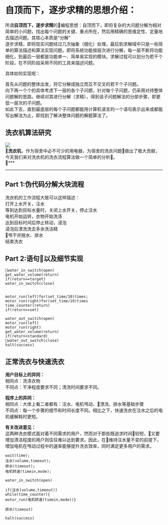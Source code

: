 # 自顶而下，逐步求精的思想介绍：

所谓**自顶而下，逐步求精**的编程思想：自顶而下，即将复杂的大问题分解为相对简单的小问题，找出每个问题的关键、重点所在，然后用精确的思维定性、定量地去描述问题。其核心本质是”分解“    
逐步求精，即将现实问题经过几次抽象（细化）处理，最后到求解域中只是一些简单的算法描述和算法实现问题。即将系统功能按层次进行分解，每一层不断将功能细化，到最后一层都是功能单一、简单易实现的模块。求解过程可以划分为若干个阶段，在不同阶段采用不同的工具来描述问题。     

    
具体如何实现呢：

首先从问题的整体出发，将它分解成独立而互不交叉的若干个子问题。     
向下再一个个的具体考虑下一层的各个子问题，针对每个子问题，仍采用对待整体问题解的思路，继续对其进行分解（求精），得到该子问题解法的分部步骤，即更低一层次的子问题。     
如此下去，直到最底层的每个子问题都能用计算机语言的一个语句表示出来或都能写出解法为止，即找到了解决整体问题的解题算法了。    


## 洗衣机算法研究

![](https://upload.cc/i1/2018/11/12/jBEAlT.jpg)    
**洗衣机**，作为宿舍中必不可少的用电器，为宿舍的洗衣问题做出了极大贡献，今天我们来对洗衣机的洗衣流程算法做一个简单的分析。    
***   
***

## Part 1:伪代码分解大块流程   
洗衣机的工作流程大致可以这样描述：    
打开上水开关，注水    
等到达到目标水量时，关闭上水开关，停止注水     
电机开始运转，衣物开始洗涤    
达到目标时间后停止转动，浸泡    
浸泡后漂洗洗去多余洗洁精    
甩干并脱水、排水    
结束洗衣      

## Part 2:语句以及细节实现  
```  
water_in_switch(open)    
get_water_volume(return)   
if(return==target)
water_in_switch(close)    
    

motor_run(left)for(set_time/10)times;
motor_run(right)for(set_time/10)times    
time_counter(return)    
if(return==set)       

water_out_switch(open)    
motor_run(left)    
motor_run(right)    
get_water_volume(return)    
if(return<standard)
water_out_switch(close)    
halt(success)
```  

## 正常洗衣与快速洗衣    
**用户目标上的异同：**    
相同点：洗涤衣物    
不同点：干净程度要求不同；清洗时间要求不同。    

**程序上的异同：**    
相同点：大体上看二者都有：注水、电机甩动、漂洗、排水等基础步骤    
不同点：每一个步骤的细节和时间长度不同。相比之下，快速洗衣在注水之后的电机缓解耗时更短。    

**有关改进意见：**    
这两种洗衣模式面对着不同需求的用户，然而对于那些既追求时间较短，又要增加清洁程度的用户则往往难以达到要求。因此，在维持注水量不变的前提下，增加电机在甩动过程中的速率能够提升洗衣效率，同时满足更多用户的需求。    

```
wait(time);
注水(volume,timeout);
排水(timeout);
电机转速(timein,mode);

water_in_switch(open)

if(注水(volume,timeout))
while(time_counter){
motor_run(电机转速(timein,mode))}

排水(timeout)

halt(success)

